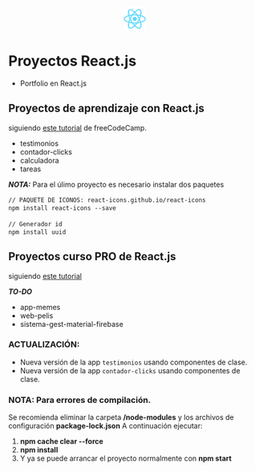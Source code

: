 <p align="center"><img src="logo-react.svg" height="50"/></p>

# Proyectos React.js 

* Portfolio en React.js

## Proyectos de aprendizaje con React.js 
siguiendo [este tutorial][tutorial] de freeCodeCamp.

* testimonios
* contador-clicks
* calculadora
* tareas

***NOTA:*** Para el úlimo proyecto es necesario instalar dos paquetes 
~~~
// PAQUETE DE ICONOS: react-icons.github.io/react-icons
npm install react-icons --save

// Generador id
npm install uuid
~~~

 [tutorial]: https://youtu.be/6Jfk8ic3KVk

## Proyectos curso PRO de React.js 
siguiendo [este tutorial][tutorial2]

[tutorial2]: https://youtu.be/5DAEdXKp7QA
***TO-DO***
* app-memes 
* web-pelis
* sistema-gest-material-firebase

### ACTUALIZACIÓN:
* Nueva versión de la app ```testimonios``` usando componentes de clase.
* Nueva versión de la app ```contador-clicks``` usando componentes de clase.

### NOTA: Para errores de compilación.
Se recomienda eliminar la carpeta **/node-modules** y los archivos de configuración **package-lock.json**
A continuación ejecutar:
1. **npm cache clear --force**
2. **npm install**
3. Y ya se puede arrancar el proyecto normalmente con **npm start**